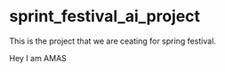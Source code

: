 # sprint_festival_ai_project
This is the project that we are ceating for spring festival.

Hey I am AMAS